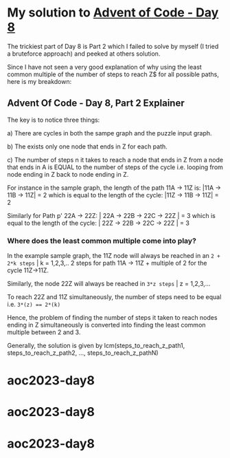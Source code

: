 # My solution to [Advent of Code - Day 8](https://adventofcode.com/2023/day/8)


The trickiest part of Day 8 is Part 2 which I failed to solve by myself (I tried a bruteforce approach) and peeked at others solution.

Since I have not seen a very good explanation of why using the least common multiple of the number of steps to reach Z$ for all possible paths, here is my breakdown:


## Advent Of Code - Day 8, Part 2 Explainer

The key is to notice three things:

a) There are cycles in both the sampe graph and the puzzle input graph.

b) The exists only one node that ends in Z for each path.

c) The number of steps n it takes to reach a node that ends in Z from a node that ends in A is EQUAL to the number of steps of the cycle 
i.e. looping from node ending in Z back to node ending in Z.

For instance in the sample graph, the length of the path 11A -> 11Z is:
|11A -> 11B -> 11Z| = 2
which is equal to the length of the cycle:
|11Z -> 11B -> 11Z| = 2

Similarly for Path p' 22A -> 22Z:
| 22A -> 22B -> 22C -> 22Z | = 3
which is equal to the length of the cycle:
| 22Z -> 22B -> 22C -> 22Z | = 3

### Where does the least common multiple come into play?

In the example sample graph, the 11Z node will always be reached in an `2 + 2*k steps` | k = 1,2,3,..
2 steps for path 11A -> 11Z  + multiple of 2 for the cycle 11Z->11Z.

Similarly, the node 22Z will always be reached in `3*z steps` | z = 1,2,3,...

To reach 22Z and 11Z simultaneously, the number of steps need to be equal i.e. `3*(z) == 2*(k)`

Hence, the problem of finding the number of steps it taken to reach nodes ending in Z simultaneously is converted into
finding the least common multiple between 2 and 3.

Generally, the solution is given by lcm(steps_to_reach_z_path1, steps_to_reach_z_path2, ..., steps_to_reach_z_pathN)
# aoc2023-day8
# aoc2023-day8
# aoc2023-day8
